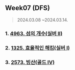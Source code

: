 ## Week07 (DFS)

> 2024.03.08 ~2024.03.14.

### 1. [4963. 섬의 개수(실버 II)][]

### 2. [1325. 효율적인 해킹(실버 I)][]

### 3. [2573. 빙산(골드 IV)][]

[4963. 섬의 개수(실버 II)]: https://www.acmicpc.net/problem/4963
[1325. 효율적인 해킹(실버 I)]: https://www.acmicpc.net/problem/1325
[2573. 빙산(골드 IV)]: https://www.acmicpc.net/problem/2573
